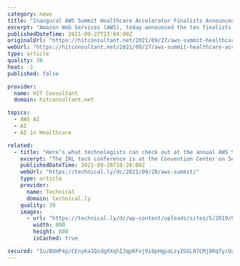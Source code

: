 ```yaml
---
category: news
title: "Inaugural AWS Summit Healthcare Accelerator Finalists Announced"
excerpt: "Amazon Web Services (AWS), today announced the ten finalists and participants for the first ever AWS Healthcare Accelerator. The ten companies were selected from 427 applications from 31 countries around the world by a panel from Amazon Web Services (AWS) and KidsX."
publishedDateTime: 2021-09-27T23:04:00Z
originalUrl: "https://hitconsultant.net/2021/09/27/aws-summit-healthcare-accelerator-finalists/"
webUrl: "https://hitconsultant.net/2021/09/27/aws-summit-healthcare-accelerator-finalists/"
type: article
quality: 36
heat: -1
published: false

provider:
  name: HIT Consultant
  domain: hitconsultant.net

topics:
  - AWS AI
  - AI
  - AI in Healthcare

related:
  - title: "Here’s what technologists can check out at the annual AWS Summit in DC"
    excerpt: "The IRL tech conference is at the Convention Center on Sept. 28-29. On the agenda: speakers from PBS and Blackboard, as well as different level tracks based on attendee experience."
    publishedDateTime: 2021-09-28T18:28:00Z
    webUrl: "https://technical.ly/dc/2021/09/28/aws-summit/"
    type: article
    provider:
      name: Technical
      domain: technical.ly
    quality: 39
    images:
      - url: "https://technical.ly/dc/wp-content/uploads/sites/5/2019/06/AWS-public-sector-summit.jpg"
        width: 800
        height: 800
        isCached: true

secured: "Iu/BUHP4p/CEny6a1QsdgXXqhIJqpKFoj9i8pHgpaLzyZGGL07CMj8RqTy/UartKUd8w8rag8zTqYuh6j45RtYJxNexJUJrUpZ1U55VJWtJ2DaMvl3LylSjyOIZqBXTbdepQ4VNIjYAi8Gi0OihP9PTYxBagSXPD2ugJEAeRbosYz2+aRM3jlamOXZEsXGf+WWH05JZIY6vGdeyLT1xEGlZAN3q9i5KW9N+1POTK3CrF2X9Qu4MrkKj2vQVVhppU4oWsK/FOA3NC4vVEXSGKEnAB+Qkh9qYFHE7dC5XXCuUbrO+Os6jggjlXxC4wv3Br3JcFFDeftkOi4o+LT+jvpehD2n/47IJRuK8Qgb1lu2g=;ADHooS1vE0zVfDVyem07uA=="
---
```


